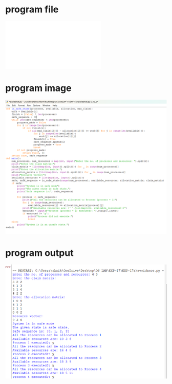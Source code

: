 # program file 
![program file](avoidance.py) 

# program image 
![program image](avoidance_program.png)

# program output 
![program output](avoidance_output.png)
